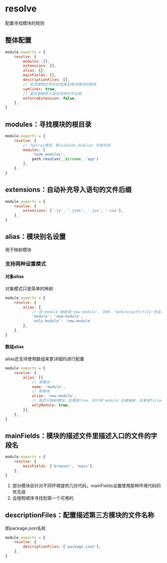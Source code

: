 # resolve

配置寻找模块的规则

## 整体配置

```js
module.exports = {
    resolve: {
        modules: [],
        extensions: [],
        alias: {},
        mainFields: [],
        descriptionFiles: [],
        // 是否跟随文件的软连接去搜寻模块的路径
        symlinks: true,
        // 是否强制导入语句写明文件后缀
        enforceExtension: false,
    },
}
```

## modules：寻找模块的根目录

```js
module.exports = {
    resolve: {
        // 为array类型，默认以node_modules 为根目录
        modules: [
            'node_modules',
            path.resolve(__dirname, 'app')
        ],
    },
}
```

## extensions：自动补充导入语句的文件后缀

```js
module.exports = {
    resolve: {
        extensions: ['.js', '.json', '.jsx', '.css'],
    },
}
```

## alias：模块别名设置

用于映射模块

### 支持两种设置模式

#### 对象alias

对象模式只是简单的映射

```js
module.exports = {
    resolve: {
        alias: {
            // 将'module'映射成'new-module', 同样，'module/path/file'也会被映射成 'new-module/path/file'
            'module': 'new-module',
            'only-module': 'new-module'
        },
    },
}
```

#### 数组alias

alias还支持使用数组来更详细的进行配置

```js
module.exports = {
    resolve: {
        alias: [{
            // 老模块
            name: 'module',
            // 新模块
            alias: 'new-module',
            // 是否只映射模块，如果是true，则只有'module'会被映射；如果是false，则'module/inner/path'也会被映射
            onlyModule: true,
        }],
    },
}
```

## mainFields：模块的描述文件里描述入口的文件的字段名

```js
module.exports = {
    resolve: {
        mainFields: ['browser', 'main'],
    },
}
```

1. 部分模块会针对不同环境提供几份代码，mainFields设置使用那种环境代码的优先级
2. 会按照顺序寻找到第一个可用的

## descriptionFiles：配置描述第三方模块的文件名称

即package.json名称

```js
module.exports = {
    resolve: {
        descriptionFiles: ['package.json'],
    },
}
```
